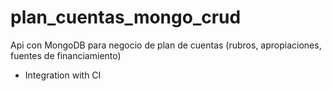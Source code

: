 # plan_cuentas_mongo_crud
Api con MongoDB para negocio de plan de cuentas (rubros, apropiaciones, fuentes de financiamiento)

* Integration with CI
